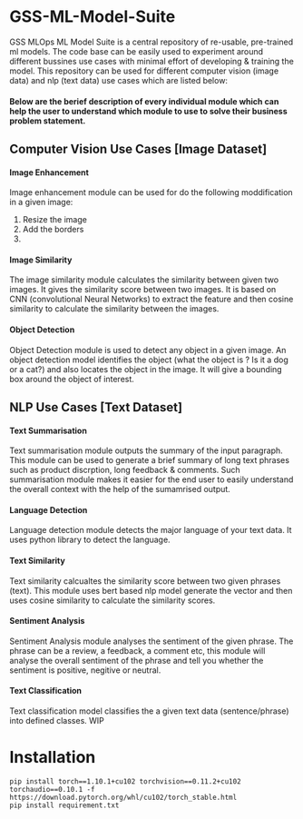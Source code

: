 # GSS-ML-Model-Suite
GSS MLOps ML Model Suite is a central repository of re-usable, pre-trained ml models. The code base can be easily used to experiment around different bussines use cases with minimal effort of developing & training the model. This repository can be used for different computer vision (image data) and nlp (text data) use cases which are listed below:

#### Below are the berief description of every individual module which can help the user to understand which module to use to solve their business problem statement.

## Computer Vision Use Cases [Image Dataset]
#### Image Enhancement
Image enhancement module can be used for do the following moddification in a given image: 
1. Resize the image
2. Add the borders
3. 
#### Image Similarity
The image similarity module calculates the similarity between given two images. It gives the similarity score between two images. It is based on CNN (convolutional Neural Networks) to extract the feature and then cosine similarity to calculate the similarity between the images.

#### Object Detection
Object Detection module is used to detect any object in a given image. An object detection model identifies the object (what the object is ? Is it a dog or a cat?) and also locates the object in the image. It will give a bounding box around the object of interest. <Add an example image>
## NLP Use Cases [Text Dataset]
#### Text Summarisation
Text summarisation module outputs the summary of the input paragraph. This module can be used to generate a brief summary of long text phrases such as product discrption, long feedback & comments. Such summarisation module makes it easier for the end user to easily understand the overall context with the help of the sumamrised output. 
#### Language Detection
 Language detection module detects the major language of your text data. It uses python library to detect the language.
#### Text Similarity
Text similarity calcualtes the similarity score between two given phrases (text). This module uses bert based nlp model generate the vector and then uses cosine similarity to calculate the similarity scores.  
#### Sentiment Analysis
Sentiment Analysis module analyses the sentiment of the given phrase. The phrase can be a review, a feedback, a comment etc, this module will analyse the overall sentiment of the phrase and tell you whether the sentiment is positive, negitive or neutral. 
#### Text Classification
Text classification model classifies the a given text data (sentence/phrase) into defined classes. WIP

# Installation
```
pip install torch==1.10.1+cu102 torchvision==0.11.2+cu102 torchaudio==0.10.1 -f https://download.pytorch.org/whl/cu102/torch_stable.html
pip install requirement.txt
```

